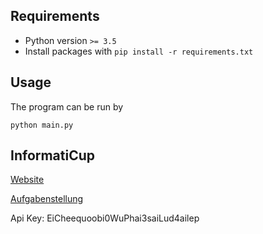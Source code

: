 ## Requirements
* Python version `>= 3.5`
* Install packages with `pip install -r requirements.txt`


## Usage

The program can be run by

`python main.py`




## InformatiCup

[Website](https://gi.de/informaticup/)

[Aufgabenstellung](https://gi.de/fileadmin/GI/Hauptseite/Aktuelles/Wettbewerbe/InformatiCup/InformatiCup2019-Irrbilder.pdf)


Api Key: EiCheequoobi0WuPhai3saiLud4ailep